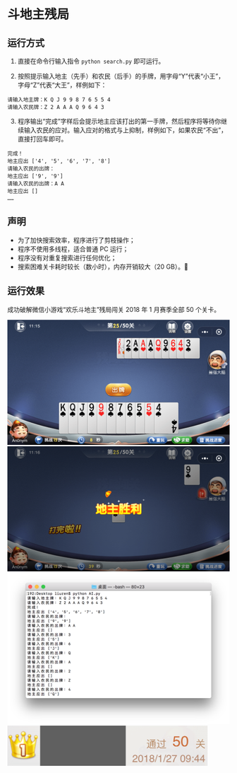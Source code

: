 # 斗地主残局

## 运行方式


1. 直接在命令行输入指令 ```python search.py``` 即可运行。

2. 按照提示输入地主（先手）和农民（后手）的手牌，用字母“Y”代表“小王”，字母“Z”代表“大王”，样例如下：

```
请输入地主牌：K Q J 9 9 8 7 6 5 5 4
请输入农民牌：Z 2 A A A Q 9 6 4 3
```

3. 程序输出“完成”字样后会提示地主应该打出的第一手牌，然后程序将等待你继续输入农民的应对。输入应对的格式与上抑制，样例如下，如果农民“不出”，直接打回车即可。

```
完成！
地主应出 ['4', '5', '6', '7', '8']
请输入农民的出牌：
地主应出 ['9', '9']
请输入农民的出牌：A A
地主应出 []
……
```

## 声明

* 为了加快搜索效率，程序进行了剪枝操作；
* 程序不使用多线程，适合普通 PC 运行；
* 程序没有对重复搜索进行任何优化；
* 搜索困难关卡耗时较长（数小时），内存开销较大（20 GB）。

## 运行效果

成功破解微信小游戏“欢乐斗地主”残局闯关 2018 年 1 月赛季全部 50 个关卡。

![残局第 25 关开局](https://raw.githubusercontent.com/An0nym6/Images/master/blog%20images/LandlordsEndGame/1.png)
![残局第 25 关结束](https://raw.githubusercontent.com/An0nym6/Images/master/blog%20images/LandlordsEndGame/2.png)
![残局第 25 关解法](https://raw.githubusercontent.com/An0nym6/Images/master/blog%20images/LandlordsEndGame/3.png)
![残局全通关](https://raw.githubusercontent.com/An0nym6/Images/master/blog%20images/LandlordsEndGame/4.png)
